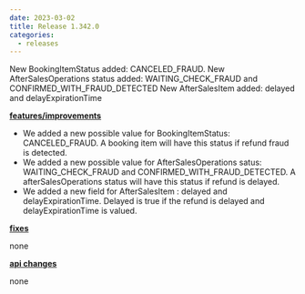 ```yaml
---
date: 2023-03-02
title: Release 1.342.0
categories:
  - releases
---
```

New BookingItemStatus added: CANCELED_FRAUD.
New AfterSalesOperations status added: WAITING_CHECK_FRAUD and CONFIRMED_WITH_FRAUD_DETECTED
New AfterSalesItem added: delayed and delayExpirationTime
<!--more-->

**<u>features/improvements</u>**

- We added a new possible value for BookingItemStatus: CANCELED_FRAUD. A booking item will have this status if refund fraud is detected.
- We added a new possible value for AfterSalesOperations satus: WAITING_CHECK_FRAUD and CONFIRMED_WITH_FRAUD_DETECTED. A afterSalesOperations status will have this status if refund is delayed.
- We added a new field for AfterSalesItem : delayed and delayExpirationTime. Delayed is true if the refund is delayed and delayExpirationTime is valued.

**<u>fixes</u>**

none

**<u>api changes</u>**

none


  
